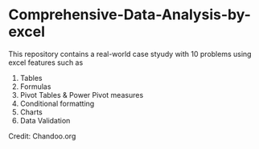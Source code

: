 # Comprehensive-Data-Analysis-by-excel

This repository contains a real-world case styudy with 10 problems using excel features such as 
1) Tables
2) Formulas
3) Pivot Tables & Power Pivot measures
4) Conditional formatting
5) Charts
6) Data Validation



Credit: Chandoo.org
